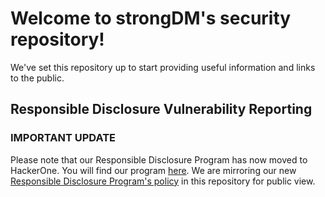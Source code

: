 # Welcome to strongDM's security repository!

We've set this repository up to start providing useful information and links to the public.

## Responsible Disclosure Vulnerability Reporting
### IMPORTANT UPDATE
Please note that our Responsible Disclosure Program has now moved to HackerOne. You will find our program [here](https://hackerone.com/strongdm). We are mirroring our new [Responsible Disclosure Program's policy](./responsibleDisclosurePolicy.md) in this repository for public view.

